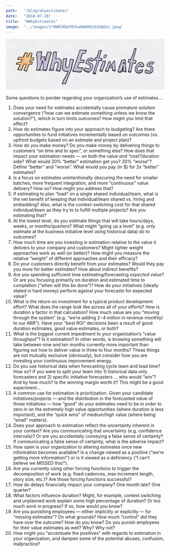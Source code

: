 ```yaml
---
path:	"/blog/whyestimates"
date:	"2018-07-26"
title:	"#WhyEstimates"
image:	"../images/1*8WNlRbmTR1ha0mKROiO1OQ@2x.jpeg"
---
```


![](../images/1*8WNlRbmTR1ha0mKROiO1OQ@2x.jpeg)

Some questions to ponder regarding your organization’s use of estimates….

1. Does your need for estimates accidentally cause premature solution convergence (“how can we estimate something unless we know the solution?”), which in turn limits outcomes? How might you limit that effect?
2. How do estimates figure into your approach to budgeting? Are there opportunities to fund initiatives incrementally based on outcomes (vs. upfront budgets based on an estimate and project plan)?
3. How do you make money? Do you make money by delivering things to customers “on time and to spec”, or something else? How does that impact your estimation needs — on both the value *and* “cost”/duration side? What would 20% “better” estimation get you? 20% “worse”? Define “better” and “worse”. What would you pay (in $) for 2x “better” estimates?
4. Is a focus on estimates unintentionally obscuring the need for smaller batches, more frequent integration, and more “continuous” value delivery? How so? How might you address that?
5. If estimating to plan “load” on a single shared individual/team, what is the net benefit of keeping that individual/team shared vs. hiring and embedding? Also, what is the context-switching cost for that shared individual/team as they try to to fulfill multiple projects? Are you estimating that?
6. At the lowest level, do you estimate things that will take hours/days, weeks, or months/quarters? What might “going up a level” (e.g. only estimate at the business initiative level using historical data) do to outcomes?
7. How much time are you investing in estimation relative to the value it delivers to your company and customers? Might lighter weight approaches work as well (or better)? How might you measure the relative “weight” of different approaches and their efficacy?
8. Do your customers directly benefit from your estimates? Would they pay you *more* for better estimates? How about indirect benefits?
9. Are you spending sufficient time estimating/forecasting *expected value*? Or are you focusing primarily on duration and estimated time to completion (“when will this be done”)? How do your initiatives (ideally stated in hard money) perform against your forecasts for expected value?
10. What is the return on investment for a typical product development effort? What does the range look like across all of your efforts? How is duration a factor in that calculation? How much value are you “moving through the system” (e.g. “we’re adding $2-$4 million in revenue monthly) to our ARR”). Have your “best ROI” decisions been a result of good duration estimates, good value estimates, or both?
11. What is the biggest current impediment to your organization’s “value throughput”? Is it estimation? In other words, is knowing something will take between nine and ten months currently more important than figuring out how to deliver value in three to four months? These things are not mutually exclusive (obviously), but consider how you are investing your continuous improvement energy.
12. Do you use historical data when forecasting cycle team and lead time? How so? If you were to split your team into 1) historical data only forecasters and 2) specific initiative forecasters … who would “win”? And by how much? Is the winning margin worth it? This might be a good experiment…
13. A common use for estimation is prioritization. Given your candidate initiatives/projects — and the distribution in the forecasted value of those initiatives — how “good” do your estimates need to be in order to zero in on the extremely high value opportunities (where duration is less important), and the “quick wins” of medium/high value (where being “small” matters).
14. Does your approach to estimation reflect the uncertainty inherent in your context? Are you communicating that uncertainty (e.g. confidence intervals)? Or are you accidentally conveying a false sense of certainty? If communicating a false sense of certainty, what is the adverse impact?
15. How open is your organization to altering estimates once new information becomes available? Is a change viewed as a positive (“we’re getting more information!”) or is it viewed as a deficiency (“I can’t believe we MISSED this!”).
16. Are you currently using other forcing functions to trigger the decomposition of work (e.g. fixed cadences, max increment length, story size, etc.)? Are those forcing functions successful?
17. How do delays financially impact your company? One month late? One quarter?
18. What factors influence duration? Might, for example, context switching and unplanned work explain some high percentage of duration? Or too much work in progress? If so, how would you know?
19. Are you punishing employees — either implicitly or explicitly — for “missing estimates”? On what grounds? How much “control” did they have over the outcome? How do you know? Do you punish employees for their value estimates as well? Why? Why not?
20. How might you “accentuate the positives” with regards to estimation in your organization, and dampen some of the potential abuses, confusion, malpractice?
